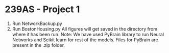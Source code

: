 # 239AS - Project 1
1) Run NetworkBackup.py
2) Run BostonHousing.py
All figures will get saved in the directory from where it has been run.
Note: We have used PyBrain library to run Neural Networks and Scikit learn for rest of the models. Files for PyBrain are present in the .zip folder.
